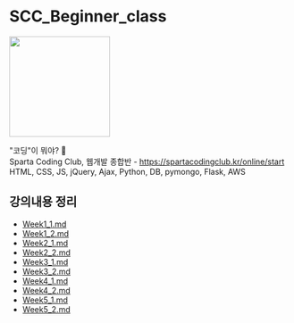 # SCC_Beginner_class
<img src="https://d32gkk464bsqbe.cloudfront.net/company-profiles/o/efd3d5e4914453798750b2e695be1040618ce600.png?v=6.4.4" width="180">

"코딩"이 뭐야? 🤔
<br>
Sparta Coding Club, 웹개발 종합반 - https://spartacodingclub.kr/online/start
<br>
HTML, CSS, JS, jQuery, Ajax, Python, DB, pymongo, Flask, AWS

## 강의내용 정리
- [Week1_1.md](https://github.com/2nchanter/SCC_Beginner_class/blob/main/Lecture_notes/Week1_1.md)
- [Week1_2.md](https://github.com/2nchanter/SCC_Beginner_class/blob/main/Lecture_notes/Week1_2.md)
- [Week2_1.md](https://github.com/2nchanter/SCC_Beginner_class/blob/main/Lecture_notes/Week2_1.md)
- [Week2_2.md](https://github.com/2nchanter/SCC_Beginner_class/blob/main/Lecture_notes/Week2_2.md)
- [Week3_1.md](https://github.com/2nchanter/SCC_Beginner_class/blob/main/Lecture_notes/Week3_1.md)
- [Week3_2.md](https://github.com/2nchanter/SCC_Beginner_class/blob/main/Lecture_notes/Week3_2.md)
- [Week4_1.md](https://github.com/2nchanter/SCC_Beginner_class/blob/main/Lecture_notes/Week4_1.md)
- [Week4_2.md](https://github.com/2nchanter/SCC_Beginner_class/blob/main/Lecture_notes/Week4_2.md)
- [Week5_1.md](https://github.com/2nchanter/SCC_Beginner_class/blob/main/Lecture_notes/Week5_1.md)
- [Week5_2.md](https://github.com/2nchanter/SCC_Beginner_class/blob/main/Lecture_notes/Week5_2.md)
